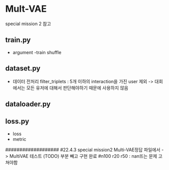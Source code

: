 # Mult-VAE
special mission 2 참고

## train.py
- argument
-train
shuffle

## dataset.py
- 데이터 전처리
filter_triplets : 5개 이하의 interaction을 가진 user 제외 -> 대회에서는 모든 유저에 대해서 판단해야하기 때문에 사용하지 않음

## dataloader.py


## loss.py
- loss
- metric

###################
#22.4.3 special mission2 Multi-VAE정답 파일에서 -> MultiVAE 테스트 (TODO) 부분 빼고 구현 완료
#n100 r20 r50 : nan뜨는 문제 고쳐야함 
